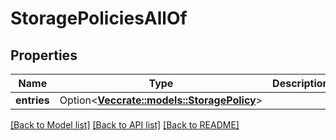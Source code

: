 # StoragePoliciesAllOf

## Properties

Name | Type | Description | Notes
------------ | ------------- | ------------- | -------------
**entries** | Option<[**Vec<crate::models::StoragePolicy>**](StoragePolicy.md)> |  | [optional]

[[Back to Model list]](../README.md#documentation-for-models) [[Back to API list]](../README.md#documentation-for-api-endpoints) [[Back to README]](../README.md)


